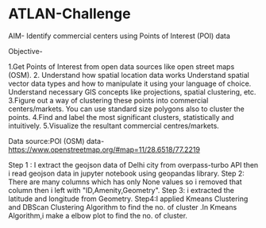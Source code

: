 # ATLAN-Challenge
AIM- Identify commercial centers using Points of Interest (POI) data

Objective- 

1.Get Points of Interest from open data sources like open street maps (OSM).
2. Understand how spatial location data works
    Understand spatial vector data types and how to manipulate it using your language of choice.
    Understand necessary GIS concepts like projections, spatial clustering, etc.
3.Figure out a way of clustering these points into commercial centers/markets. You can use standard size polygons also to cluster the points.
4.Find and label the most significant clusters, statistically and intuitively. 
5.Visualize the resultant commercial centres/markets. 

Data source:POI (OSM) data- https://www.openstreetmap.org/#map=11/28.6518/77.2219


Step 1 : I extract the geojson data of Delhi city from overpass-turbo API then i read geojson data in jupyter notebook using geopandas library.
Step 2: There are many columns which has only None values so i removed that column then i left with "ID,Amenity,Geometry".
Step 3: i extracted the latitude and longitude from Geometry.
Step4:I applied Kmeans Clustering and DBScan Clustering Algorithm to find the no. of cluster .In Kmeans Algorithm,i make a elbow plot to find the no. of cluster. 





